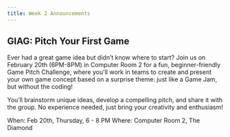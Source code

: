 ```yaml
---
title: Week 2 Announcements
---
```



## GIAG: Pitch Your First Game

Ever had a great game idea but didn’t know where to start? Join us on February 20th (6PM-8PM) in Computer Room 2 for a fun, beginner-friendly Game Pitch Challenge, where you'll work in teams to create and present your own game concept based on a surprise theme: just like a Game Jam, but without the coding!

You’ll brainstorm unique ideas, develop a compelling pitch, and share it with the group. No experience needed, just bring your creativity and enthusiasm!

When: Feb 20th, Thursday, 6 - 8 PM
Where:  Computer Room 2, The Diamond
